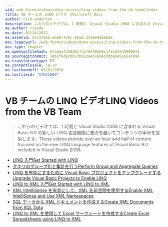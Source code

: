 ```yaml
---
uid: web-forms/videos/data-access/linq-videos-from-the-vb-team/index
title: VB チームの LINQ ビデオ |Microsoft Docs
author: rick-anderson
description: これらのビデオでは、1 時間と Visual Studio 2008 に含まれる Visual Basic 9.0 の新しい LINQ 言語機能に重点を置いてコンテンツの半分を提供します。
ms.author: riande
ms.date: 02/24/2012
ms.assetid: 257373bb-eab0-47bc-b5a2-37a9e91666d6
msc.legacyurl: /web-forms/videos/data-access/linq-videos-from-the-vb-team
msc.type: chapter
ms.openlocfilehash: 67c6aaf358d4c7c2764493e8c17e1d5245096014
ms.sourcegitcommit: 24b1f6decbb17bb22a45166e5fdb0845c65af498
ms.translationtype: MT
ms.contentlocale: ja-JP
ms.lasthandoff: 03/01/2019
ms.locfileid: "57022809"
---
```

<a name="linq-videos-from-the-vb-team"></a><span data-ttu-id="13a35-103">VB チームの LINQ ビデオ</span><span class="sxs-lookup"><span data-stu-id="13a35-103">LINQ Videos from the VB Team</span></span>
====================
> <span data-ttu-id="13a35-104">これらのビデオでは、1 時間と Visual Studio 2008 に含まれる Visual Basic 9.0 の新しい LINQ 言語機能に重点を置いてコンテンツの半分を提供します。</span><span class="sxs-lookup"><span data-stu-id="13a35-104">These videos provide over an hour and half of content focused on the new LINQ language features of Visual Basic 9.0 included in Visual Studio 2008.</span></span>


- [<span data-ttu-id="13a35-105">LINQ 入門</span><span class="sxs-lookup"><span data-stu-id="13a35-105">Get Started with LINQ</span></span>](how-do-i-get-started-with-linq.md)
- [<span data-ttu-id="13a35-106">クエリのグループ化と集計を行う</span><span class="sxs-lookup"><span data-stu-id="13a35-106">Perform Group and Aggregate Queries</span></span>](how-do-i-perform-group-and-aggregate-queries.md)
- [<span data-ttu-id="13a35-107">LINQ を有効にするために Visual Basic プロジェクトをアップグレードする</span><span class="sxs-lookup"><span data-stu-id="13a35-107">Upgrade Visual Basic Projects to Enable LINQ</span></span>](how-do-i-upgrade-visual-basic-projects-to-enable-linq.md)
- [<span data-ttu-id="13a35-108">LINQ to XML 入門</span><span class="sxs-lookup"><span data-stu-id="13a35-108">Get Started with LINQ to XML</span></span>](how-do-i-get-started-with-linq-to-xml.md)
- [<span data-ttu-id="13a35-109">XML IntelliSense を有効にして、XML 名前空間を使用する</span><span class="sxs-lookup"><span data-stu-id="13a35-109">Enable XML IntelliSense and Use XML Namespaces</span></span>](how-do-i-enable-xml-intellisense-and-use-xml-namespaces.md)
- [<span data-ttu-id="13a35-110">SQL データから XML ドキュメントを作成する</span><span class="sxs-lookup"><span data-stu-id="13a35-110">Create XML Documents from SQL Data</span></span>](how-do-i-create-xml-documents-from-sql-data.md)
- [<span data-ttu-id="13a35-111">LINQ to XML を使用して Excel ワークシートを作成する</span><span class="sxs-lookup"><span data-stu-id="13a35-111">Create Excel Spreadsheets using LINQ to XML</span></span>](how-do-i-create-excel-spreadsheets-using-linq-to-xml.md)
